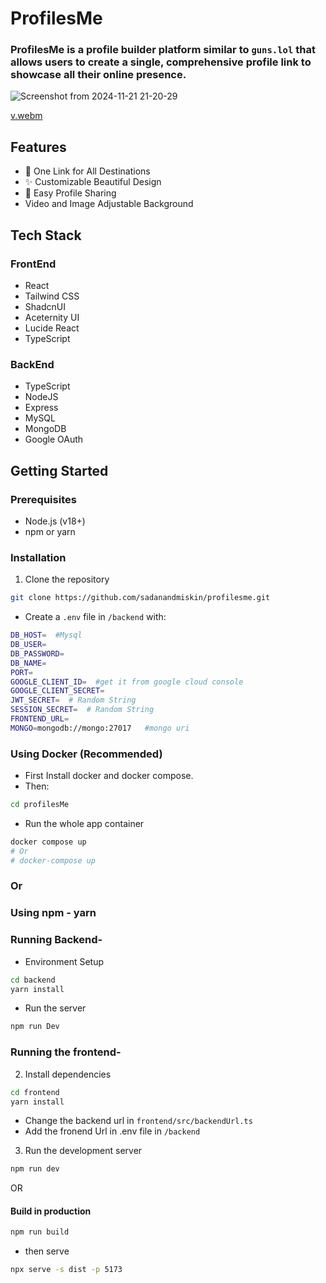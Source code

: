 # ProfilesMe

### ProfilesMe is a profile builder platform similar to `guns.lol` that allows users to create a single, comprehensive profile link to showcase all their online presence.
![Screenshot from 2024-11-21 21-20-29](https://github.com/user-attachments/assets/f4e917d9-9767-45ea-8e7e-17437ef6804e)


[v.webm](https://github.com/user-attachments/assets/0dba224f-1209-42cb-9a2b-33208ebd6abd)




## Features

- 🔗 One Link for All Destinations
- ✨ Customizable Beautiful Design
- 🚀 Easy Profile Sharing
- Video and Image Adjustable Background

## Tech Stack

### FrontEnd
- React
- Tailwind CSS
- ShadcnUI
- Aceternity UI
- Lucide React
- TypeScript

### BackEnd
- TypeScript
- NodeJS
- Express
- MySQL
- MongoDB
- Google OAuth

## Getting Started

### Prerequisites

- Node.js (v18+)
- npm or yarn

### Installation

1. Clone the repository
```bash
git clone https://github.com/sadanandmiskin/profilesme.git
```



- Create a `.env` file in `/backend` with:
```bash
DB_HOST=  #Mysql
DB_USER=
DB_PASSWORD=
DB_NAME=
PORT=
GOOGLE_CLIENT_ID=  #get it from google cloud console
GOOGLE_CLIENT_SECRET=
JWT_SECRET=  # Random String
SESSION_SECRET=  # Random String
FRONTEND_URL=
MONGO=mongodb://mongo:27017   #mongo uri
```


### Using Docker (Recommended)
- First Install docker and docker compose.
- Then:
```bash
cd profilesMe
```
- Run the whole app container
```bash
docker compose up
# Or
# docker-compose up
```

### Or
### Using npm - yarn

### Running Backend-

- Environment Setup
```bash
cd backend
yarn install
```


- Run the server
```bash
npm run Dev
```



### Running the frontend-
2. Install dependencies
```bash
cd frontend
yarn install
```


- Change the backend url in `frontend/src/backendUrl.ts`
- Add the fronend Url in .env file in `/backend`

3. Run the development server
```bash
npm run dev
```

OR

#### Build in production
```bash
npm run build
```
- then serve

```bash
npx serve -s dist -p 5173
```

